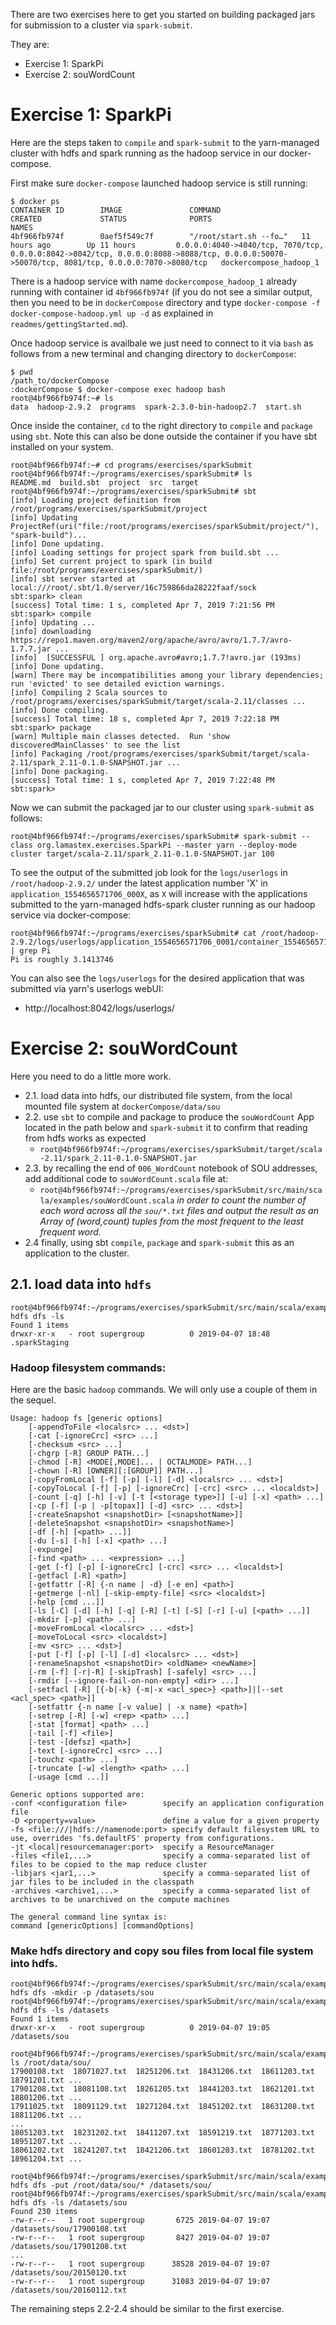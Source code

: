 There are two exercises here to get you started on building packaged jars for submission to a cluster via `spark-submit`.

They are:

- Exercise 1: SparkPi
- Exercise 2: souWordCount

# Exercise 1: SparkPi

Here are the steps taken to `compile` and `spark-submit` to the yarn-managed cluster with hdfs and spark running as the hadoop service in our docker-compose.

First make sure `docker-compose` launched hadoop service is still running:

```
$ docker ps
CONTAINER ID        IMAGE               COMMAND                  CREATED             STATUS              PORTS                                                                                                                                          NAMES
4bf966fb974f        0aef5f549c7f        "/root/start.sh --fo…"   11 hours ago        Up 11 hours         0.0.0.0:4040->4040/tcp, 7070/tcp, 0.0.0.0:8042->8042/tcp, 0.0.0.0:8088->8088/tcp, 0.0.0.0:50070->50070/tcp, 8081/tcp, 0.0.0.0:7070->8080/tcp   dockercompose_hadoop_1
```

There is a hadoop service with name `dockercompose_hadoop_1` already running with container id `4bf966fb974f` (if you do not see a similar output, then you need to be in `dockerCompose` directory and type `docker-compose -f docker-compose-hadoop.yml up -d` as explained in `readmes/gettingStarted.md`).
 
Once hadoop service is availbale we just need to connect to it via `bash` as follows from a new terminal and changing directory to `dockerCompose`:

```
$ pwd
/path_to/dockerCompose
:dockerCompose $ docker-compose exec hadoop bash
root@4bf966fb974f:~# ls
data  hadoop-2.9.2  programs  spark-2.3.0-bin-hadoop2.7  start.sh
```

Once inside the container, `cd` to the right directory to `compile` and `package` using `sbt`. Note this can also be done outside the container if you have sbt installed on your system.

``` 
root@4bf966fb974f:~# cd programs/exercises/sparkSubmit
root@4bf966fb974f:~/programs/exercises/sparkSubmit# ls 
README.md  build.sbt  project  src  target
root@4bf966fb974f:~/programs/exercises/sparkSubmit# sbt
[info] Loading project definition from /root/programs/exercises/sparkSubmit/project
[info] Updating ProjectRef(uri("file:/root/programs/exercises/sparkSubmit/project/"), "spark-build")...
[info] Done updating.
[info] Loading settings for project spark from build.sbt ...
[info] Set current project to spark (in build file:/root/programs/exercises/sparkSubmit/)
[info] sbt server started at local:///root/.sbt/1.0/server/16c759866da28222faaf/sock
sbt:spark> clean
[success] Total time: 1 s, completed Apr 7, 2019 7:21:56 PM
sbt:spark> compile
[info] Updating ...
[info] downloading https://repo1.maven.org/maven2/org/apache/avro/avro/1.7.7/avro-1.7.7.jar ...
[info] 	[SUCCESSFUL ] org.apache.avro#avro;1.7.7!avro.jar (193ms)
[info] Done updating.
[warn] There may be incompatibilities among your library dependencies; run 'evicted' to see detailed eviction warnings.
[info] Compiling 2 Scala sources to /root/programs/exercises/sparkSubmit/target/scala-2.11/classes ...
[info] Done compiling.
[success] Total time: 18 s, completed Apr 7, 2019 7:22:18 PM
sbt:spark> package
[warn] Multiple main classes detected.  Run 'show discoveredMainClasses' to see the list
[info] Packaging /root/programs/exercises/sparkSubmit/target/scala-2.11/spark_2.11-0.1.0-SNAPSHOT.jar ...
[info] Done packaging.
[success] Total time: 1 s, completed Apr 7, 2019 7:22:48 PM
sbt:spark> 
```

Now we can submit the packaged jar to our cluster using `spark-submit` as follows:

```
root@4bf966fb974f:~/programs/exercises/sparkSubmit# spark-submit --class org.lamastex.exercises.SparkPi --master yarn --deploy-mode cluster target/scala-2.11/spark_2.11-0.1.0-SNAPSHOT.jar 100
```

To see the output of the submitted job look for the `logs/userlogs` in `/root/hadoop-2.9.2/` under the latest application number 'X' in `application_1554656571706_000X`, as `X` will increase with the applications submitted to the yarn-managed hdfs-spark cluster running as our hadoop service via docker-compose:

```
root@4bf966fb974f:~/programs/exercises/sparkSubmit# cat /root/hadoop-2.9.2/logs/userlogs/application_1554656571706_0001/container_1554656571706_0001_01_000001/stdout | grep Pi
Pi is roughly 3.1413746
```

You can also see the `logs/userlogs` for the desired application that was submitted  via yarn's userlogs webUI:

- http://localhost:8042/logs/userlogs/

# Exercise 2: souWordCount

Here you need to do a little more work. 

- 2.1. load data into hdfs, our distributed file system, from the local mounted file system at `dockerCompose/data/sou`
- 2.2. use `sbt` to compile and package to produce the `souWordCount` App located in the path below and `spark-submit` it to confirm that reading from hdfs works as expected
  - `root@4bf966fb974f:~/programs/exercises/sparkSubmit/target/scala-2.11/spark_2.11-0.1.0-SNAPSHOT.jar` 
- 2.3. by recalling the end of `006_WordCount` notebook of SOU addresses, add additional code to `souWordCount.scala` file at:
  - `root@4bf966fb974f:~/programs/exercises/sparkSubmit/src/main/scala/examples/souWordCount.scala`
*in order to count the number of each word across all the `sou/*.txt` files and output the result as an Array of (word,count) tuples from the most frequent to the least frequent word.* 
- 2.4 finally, using sbt `compile`, `package` and `spark-submit` this as an application to the cluster.

## 2.1. load data into `hdfs`

```
root@4bf966fb974f:~/programs/exercises/sparkSubmit/src/main/scala/examples# hdfs dfs -ls
Found 1 items
drwxr-xr-x   - root supergroup          0 2019-04-07 18:48 .sparkStaging
```

### Hadoop filesystem commands:

Here are the basic `hadoop` commands. We will only use a couple of them in the sequel.

```
Usage: hadoop fs [generic options]
	[-appendToFile <localsrc> ... <dst>]
	[-cat [-ignoreCrc] <src> ...]
	[-checksum <src> ...]
	[-chgrp [-R] GROUP PATH...]
	[-chmod [-R] <MODE[,MODE]... | OCTALMODE> PATH...]
	[-chown [-R] [OWNER][:[GROUP]] PATH...]
	[-copyFromLocal [-f] [-p] [-l] [-d] <localsrc> ... <dst>]
	[-copyToLocal [-f] [-p] [-ignoreCrc] [-crc] <src> ... <localdst>]
	[-count [-q] [-h] [-v] [-t [<storage type>]] [-u] [-x] <path> ...]
	[-cp [-f] [-p | -p[topax]] [-d] <src> ... <dst>]
	[-createSnapshot <snapshotDir> [<snapshotName>]]
	[-deleteSnapshot <snapshotDir> <snapshotName>]
	[-df [-h] [<path> ...]]
	[-du [-s] [-h] [-x] <path> ...]
	[-expunge]
	[-find <path> ... <expression> ...]
	[-get [-f] [-p] [-ignoreCrc] [-crc] <src> ... <localdst>]
	[-getfacl [-R] <path>]
	[-getfattr [-R] {-n name | -d} [-e en] <path>]
	[-getmerge [-nl] [-skip-empty-file] <src> <localdst>]
	[-help [cmd ...]]
	[-ls [-C] [-d] [-h] [-q] [-R] [-t] [-S] [-r] [-u] [<path> ...]]
	[-mkdir [-p] <path> ...]
	[-moveFromLocal <localsrc> ... <dst>]
	[-moveToLocal <src> <localdst>]
	[-mv <src> ... <dst>]
	[-put [-f] [-p] [-l] [-d] <localsrc> ... <dst>]
	[-renameSnapshot <snapshotDir> <oldName> <newName>]
	[-rm [-f] [-r|-R] [-skipTrash] [-safely] <src> ...]
	[-rmdir [--ignore-fail-on-non-empty] <dir> ...]
	[-setfacl [-R] [{-b|-k} {-m|-x <acl_spec>} <path>]|[--set <acl_spec> <path>]]
	[-setfattr {-n name [-v value] | -x name} <path>]
	[-setrep [-R] [-w] <rep> <path> ...]
	[-stat [format] <path> ...]
	[-tail [-f] <file>]
	[-test -[defsz] <path>]
	[-text [-ignoreCrc] <src> ...]
	[-touchz <path> ...]
	[-truncate [-w] <length> <path> ...]
	[-usage [cmd ...]]

Generic options supported are:
-conf <configuration file>        specify an application configuration file
-D <property=value>               define a value for a given property
-fs <file:///|hdfs://namenode:port> specify default filesystem URL to use, overrides 'fs.defaultFS' property from configurations.
-jt <local|resourcemanager:port>  specify a ResourceManager
-files <file1,...>                specify a comma-separated list of files to be copied to the map reduce cluster
-libjars <jar1,...>               specify a comma-separated list of jar files to be included in the classpath
-archives <archive1,...>          specify a comma-separated list of archives to be unarchived on the compute machines

The general command line syntax is:
command [genericOptions] [commandOptions]
```

### Make hdfs directory and copy sou files from local file system into hdfs.

```
root@4bf966fb974f:~/programs/exercises/sparkSubmit/src/main/scala/examples# hdfs dfs -mkdir -p /datasets/sou
root@4bf966fb974f:~/programs/exercises/sparkSubmit/src/main/scala/examples# hdfs dfs -ls /datasets          
Found 1 items
drwxr-xr-x   - root supergroup          0 2019-04-07 19:05 /datasets/sou

root@4bf966fb974f:~/programs/exercises/sparkSubmit/src/main/scala/examples# ls /root/data/sou/
17900108.txt  18071027.txt  18251206.txt  18431206.txt  18611203.txt  18791201.txt ... 
17901208.txt  18081108.txt  18261205.txt  18441203.txt  18621201.txt  18801206.txt ...
17911025.txt  18091129.txt  18271204.txt  18451202.txt  18631208.txt  18811206.txt ...
...
18051203.txt  18231202.txt  18411207.txt  18591219.txt  18771203.txt  18951207.txt ...
18061202.txt  18241207.txt  18421206.txt  18601203.txt  18781202.txt  18961204.txt ...

root@4bf966fb974f:~/programs/exercises/sparkSubmit/src/main/scala/examples# hdfs dfs -put /root/data/sou/* /datasets/sou/
root@4bf966fb974f:~/programs/exercises/sparkSubmit/src/main/scala/examples# hdfs dfs -ls /datasets/sou
Found 230 items
-rw-r--r--   1 root supergroup       6725 2019-04-07 19:07 /datasets/sou/17900108.txt
-rw-r--r--   1 root supergroup       8427 2019-04-07 19:07 /datasets/sou/17901208.txt
...
-rw-r--r--   1 root supergroup      38528 2019-04-07 19:07 /datasets/sou/20150120.txt
-rw-r--r--   1 root supergroup      31083 2019-04-07 19:07 /datasets/sou/20160112.txt
```

The remaining steps 2.2-2.4 should be similar to the first exercise.

